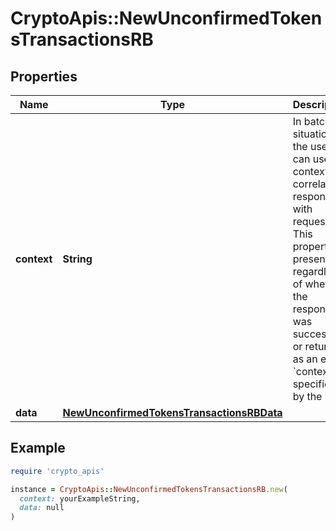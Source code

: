 # CryptoApis::NewUnconfirmedTokensTransactionsRB

## Properties

| Name | Type | Description | Notes |
| ---- | ---- | ----------- | ----- |
| **context** | **String** | In batch situations the user can use the context to correlate responses with requests. This property is present regardless of whether the response was successful or returned as an error. &#x60;context&#x60; is specified by the user. | [optional] |
| **data** | [**NewUnconfirmedTokensTransactionsRBData**](NewUnconfirmedTokensTransactionsRBData.md) |  |  |

## Example

```ruby
require 'crypto_apis'

instance = CryptoApis::NewUnconfirmedTokensTransactionsRB.new(
  context: yourExampleString,
  data: null
)
```

